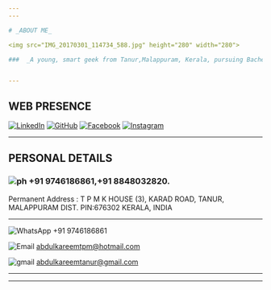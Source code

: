 ```yaml
---
---

# _ABOUT ME_

<img src="IMG_20170301_114734_588.jpg" height="280" width="280">

###  _A young, smart geek from Tanur,Malappuram, Kerala, pursuing Bachelor of technology in Electronics and Communication  Engineering from MES College of Engineering, Kuttippuram.  I have always enjoyed working with my hands and solving complex problems that really challenge me._


---
```



	

## WEB PRESENCE
   [![LinkedIn](http://www.iconninja.com/ico/64/linkedin-604289.ico)](https://www.linkedin.com/in/abdulkareem-tpm-9873b6108/) [![GitHub](https://cdn4.iconfinder.com/data/icons/miu-gloss-social/60/github-64.png)](http://tpmabdulkareem.github.io) [![Facebook](https://cdn4.iconfinder.com/data/icons/miu-gloss-social/60/facebook-64.png)](http://www.facebook.com/abdul.kareem2) [![Instagram](https://cdn4.iconfinder.com/data/icons/miu-gloss-social/60/instagram-64.png)](https://www.instagram.com/abdulkareemtpm)
   
----	
	
## PERSONAL DETAILS


### ![ph](https://cdn2.iconfinder.com/data/icons/social-buttons-2/512/viber-64.png)  +91 9746186861,+91 8848032820.

 Permanent Address : T P M K HOUSE (3), 
                     KARAD ROAD, TANUR, 
		     MALAPPURAM DIST. PIN:676302
		     KERALA, INDIA
			 

---


 ![WhatsApp](https://cdn4.iconfinder.com/data/icons/miu-gloss-social/60/whatsapp-64.png) +91 9746186861
   
   
 ![Email](http://www.iconninja.com/ico/64/web-live-hotmail-metro-371648.ico)   abdulkareemtpm@hotmail.com  
 
   
 ![gmail](http://icons.iconarchive.com/icons/cornmanthe3rd/plex/64/Communication-gmail-icon.png)  abdulkareemtanur@gmail.com

----

----
